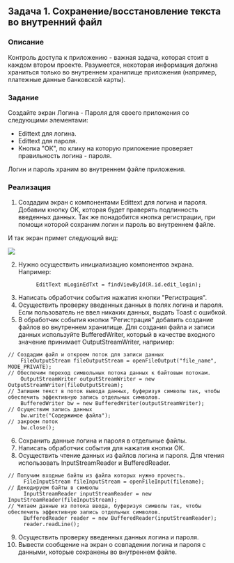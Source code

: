 ## Задача 1. Сохранение/восстановление текста во внутренний файл
### Описание

Контроль доступа к приложению - важная задача, которая стоит в каждом втором проекте. 
Разумеется, некоторая информация должна храниться только во внутреннем хранилище приложения (например, платежные данные банковской карты).

### Задание

Создайте экран Логина - Пароля для своего приложения со следующими элементами:
* Edittext для логина.
* Edittext для пароля.
* Кнопка "ОК", по клику на которую приложение проверяет правильность логина - пароля.

Логин и пароль храним во внутреннем файле приложения.


### Реализация

1. Создадим экран с компонентами Edittext для логина и пароля.
Добавим кнопку OK, которая будет праверять подлинность введенных данных.
Так же понадобится кнопка регистрации, при помощи которой сохраним логин и пароль во внутреннем файле.

И так экран примет следующий вид:

![](https://github.com/netology-code/and-homeworks/blob/master/5.2.Internal/img/login.png)

2. Нужно осуществить инициализацию компонентов экрана.
 Например:
 
 ```
          EditText mLoginEdTxt = findViewById(R.id.edit_login);
 ```
 
3. Написать обработчик события нажатия кнопки "Регистрация".
4. Осуществить проверку введенных данных в полях логина и пароля. Если пользователь не ввел никаких данных, выдать Toast с ошибкой.
5. В обработчик события кнопки "Регистрация" добавить создание файлов во внутреннем хранилище. 
Для создания файла и записи данных используйте BufferedWriter, который в качестве входного значение принимает OutputStreamWriter, например:

```
// Создадим файл и откроем поток для записи данных
    FileOutputStream fileOutputStream = openFileOutput("file_name", MODE_PRIVATE);
// Обеспечим переход символьных потока данных к байтовым потокам.
    OutputStreamWriter outputStreamWriter = new OutputStreamWriter(fileOutputStream);
// Запишем текст в поток вывода данных, буферизуя символы так, чтобы обеспечить эффективную запись отдельных символов.
    BufferedWriter bw = new BufferedWriter(outputStreamWriter);
// Осуществим запись данных 
    bw.write("Содержимое файла");
// закроем поток
    bw.close();
```


6. Сохранить данные логина и пароля в отдельные файлы.
7. Написать обработчик события для нажатия кнопки ОК.
8. Осуществить чтение данных из файлов логина и пароля.
Для чтения использовать InputStreamReader и BufferedReader.

```
// Получим входные байты из файла которых нужно прочесть.
     FileInputStream fileInputStream = openFileInput(filename);
// Декодируем байты в символы 
     InputStreamReader inputStreamReader = new InputStreamReader(fileInputStream);
// Читаем данные из потока ввода, буферизуя символы так, чтобы обеспечить эффективную запись отдельных символов.
     BufferedReader reader = new BufferedReader(inputStreamReader);
     reader.readLine();
```

9. Осуществить проверку введенных данных логина и пароля.
10. Вывести сообщение на экран о совпадении логина и пароля с данными, которые сохранены во внутреннем файле.
